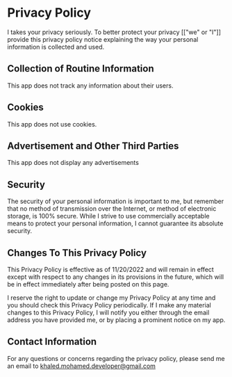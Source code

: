 # Privacy Policy

I takes your privacy seriously. To better protect your privacy [["we" or "I"]] provide this privacy policy notice explaining the way your personal information is collected and used.

## Collection of Routine Information

This app does not track any information about their users.

## Cookies

This app does not use cookies.


## Advertisement and Other Third Parties

This app does not display any advertisements

## Security

The security of your personal information is important to me, but remember that no method of transmission over the Internet, or method of electronic storage, is 100% secure. While I strive to use commercially acceptable means to protect your personal information, I cannot guarantee its absolute security.


## Changes To This Privacy Policy

This Privacy Policy is effective as of 11/20/2022 and will remain in effect except with respect to any changes in its provisions in the future, which will be in effect immediately after being posted on this page.

I reserve the right to update or change my Privacy Policy at any time and you should check this Privacy Policy periodically. If I make any material changes to this Privacy Policy, I will notify you either through the email address you have provided me, or by placing a prominent notice on my app.


## Contact Information

For any questions or concerns regarding the privacy policy, please send me an email to khaled.mohamed.developer@gmail.com
